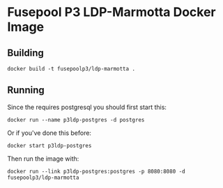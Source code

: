# Fusepool P3 LDP-Marmotta Docker Image

## Building

    docker build -t fusepoolp3/ldp-marmotta .
    
## Running

Since the requires postgresql you should first start this:

    docker run --name p3ldp-postgres -d postgres

Or if you've done this before:

    docker start p3ldp-postgres
    
Then run the image with:

    docker run --link p3ldp-postgres:postgres -p 8080:8080 -d  fusepoolp3/ldp-marmotta
